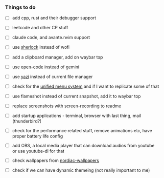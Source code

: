 ### Things to do

- [ ] add cpp, rust and their debugger support  
- [ ] leetcode and other CP stuff  
- [ ] claude code, and avante.nvim support  
- [ ] use [sherlock](https://github.com/Skxxtz/sherlock) instead of wofi  

- [ ] add a clipboard manager, add on waybar top  
- [ ] use [open-code](https://github.com/sst/opencode) instead of gemini
- [ ] use [yazi](https://www.youtube.com/watch?v=iKb3cHDD9hw) instead of current file manager
- [ ] check for the [unified menu system](https://www.youtube.com/watch?v=Cft6mZDzIng&t=131s) and if I want to replicate some of that
- [ ] use flameshot instead of current snapshot, add it to waybar top  
- [ ] replace screenshots with screen-recording to readme  
- [ ] add startup applications - terminal, browser with last thing, mail (thunderbird?)  
- [ ] check for the performance related stuff, remove animations etc, have proper battery life config  
- [ ] add OBS, a local media player that can download audios from youtube or use youtube-dl for that  
- [ ] check wallpapers from [nordiac-wallpapers](https://github.com/linuxdotexe/nordic-wallpapers)
- [ ] check if we can have dynamic themeing (not really important to me)
